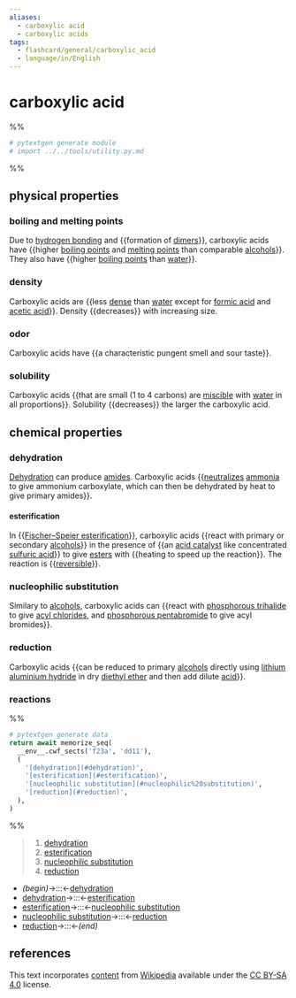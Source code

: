 ```yaml
---
aliases:
  - carboxylic acid
  - carboxylic acids
tags:
  - flashcard/general/carboxylic_acid
  - language/in/English
---
```


# carboxylic acid

%%

```Python
# pytextgen generate module
# import ../../tools/utility.py.md
```

%%

## physical properties

### boiling and melting points

Due to [hydrogen bonding](hydrogen%20bond.md) and {{formation of [dimers](dimer%20(chemistry).md)}}, carboxylic acids have {{higher [boiling points](boiling%20point.md) and [melting points](melting%20point.md) than comparable [alcohols](alcohol.md)}}. They also have {{higher [boiling points](boiling%20point.md) than [water](water.md)}}. <!--SR:!2024-08-10,336,290!2026-01-12,709,310!2025-03-27,507,310-->

### density

Carboxylic acids are {{less [dense](density.md) than [water](water.md) except for [formic acid](formic%20acid.md) and [acetic acid](acetic%20acid.md)}}. Density {{decreases}} with increasing size. <!--SR:!2024-05-23,120,190!2025-08-25,596,270-->

### odor

Carboxylic acids have {{a characteristic pungent smell and sour taste}}. <!--SR:!2025-03-04,367,210-->

### solubility

Carboxylic acids {{that are small (1 to 4 carbons) are [miscible](miscibility.md) with [water](water.md) in all proportions}}. Solubility {{decreases}} the larger the carboxylic acid. <!--SR:!2024-07-31,299,230!2024-05-25,323,330-->

## chemical properties

### dehydration

[Dehydration](dehydration%20reaction.md) can produce [amides](amide.md). Carboxylic acids {{[neutralizes](neutralization%20(chemistry).md) [ammonia](ammonia.md) to give ammonium carboxylate, which can then be dehydrated by heat to give primary amides}}. <!--SR:!2024-07-11,305,249-->

#### esterification

In {{[Fischer–Speier esterification](Fischer–Speier%20esterification.md)}}, carboxylic acids {{react with primary or secondary [alcohols](alcohol.md)}} in the presence of {{an [acid catalyst](acid%20catalyst) like concentrated [sulfuric acid](sulfuric%20acid.md)}} to give [esters](ester.md) with {{heating to speed up the reaction}}. The reaction is {{[reversible](reversible%20reaction.md)}}. <!--SR:!2025-08-17,602,309!2024-03-27,48,169!2024-07-26,134,313!2024-03-22,49,313!2024-04-12,70,333-->

### nucleophilic substitution

Similary to [alcohols](alcohol.md), carboxylic acids can {{react with [phosphorous trihalide](phosphorous%20trihalide.md) to give [acyl chlorides](acyl%20chloride.md), and [phosphorous pentabromide](phosphorous%20pentabromide.md) to give acyl bromides}}. <!--SR:!2024-05-13,97,249-->

### reduction

Carboxylic acids {{can be reduced to primary [alcohols](alcohol.md) directly using [lithium aluminium hydride](lithium%20aluminium%20hydride.md) in dry [diethyl ether](diethyl%20ether.md) and then add dilute [acid](acid.md)}}. <!--SR:!2024-04-05,46,189-->

### reactions

%%

```Python
# pytextgen generate data
return await memorize_seq(
  __env__.cwf_sects('f23a', 'dd11'),
  (
    '[dehydration](#dehydration)',
    '[esterification](#esterification)',
    '[nucleophilic substitution](#nucleophilic%20substitution)',
    '[reduction](#reduction)',
  ),
)
```

%%

<!--pytextgen generate section="f23a"--><!-- The following content is generated at 2024-03-07T10:21:38.261307+08:00. Any edits will be overridden! -->

> 1. [dehydration](#dehydration)
> 2. [esterification](#esterification)
> 3. [nucleophilic substitution](#nucleophilic%20substitution)
> 4. [reduction](#reduction)

<!--/pytextgen-->

<!--pytextgen generate section="dd11"--><!-- The following content is generated at 2024-01-04T20:17:51.458466+08:00. Any edits will be overridden! -->

- _(begin)_→:::←[dehydration](#dehydration) <!--SR:!2025-07-03,502,269!2026-04-30,802,329-->
- [dehydration](#dehydration)→:::←[esterification](#esterification) <!--SR:!2024-06-01,277,293!2027-01-06,1029,333-->
- [esterification](#esterification)→:::←[nucleophilic substitution](#nucleophilic%20substitution) <!--SR:!2025-01-12,317,229!2024-03-22,35,269-->
- [nucleophilic substitution](#nucleophilic%20substitution)→:::←[reduction](#reduction) <!--SR:!2025-02-26,481,309!2025-05-13,524,309-->
- [reduction](#reduction)→:::←_(end)_ <!--SR:!2024-04-07,101,309!2024-06-12,119,309-->

<!--/pytextgen-->

## references

This text incorporates [content](https://en.wikipedia.org/wiki/carboxylic_acid) from [Wikipedia](Wikipedia.md) available under the [CC BY-SA 4.0](https://creativecommons.org/licenses/by-sa/4.0/) license.
